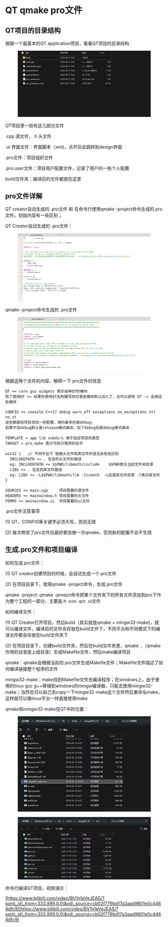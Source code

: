 # QT qmake pro文件

## QT项目的目录结构

根据一个最基本的QT application项目，看看QT项目的目录结构

<figure><img src="../.gitbook/assets/image (91).png" alt=""><figcaption></figcaption></figure>

QT项目里一般有这几部分文件

.cpp 源文件，.h 头文件

.ui 界面文件：界面脚本（xml)，点开后会跳转到design界面

.pro文件：项目组织文件

.pro.user文件：项目用户配置文件，记录了用户的一些个人配置

build文件夹：编译后的文件都放在这里



## pro文件详解

QT creator自动生成的 .pro文件 和 在命令行使用qmake -project命令生成的.pro文件，初始内容有一些区别；



QT Creator自动生成的 .pro文件：

<figure><img src="../.gitbook/assets/image (92).png" alt=""><figcaption></figcaption></figure>

qmake -project命令生成的 .pro文件

<figure><img src="../.gitbook/assets/image (89).png" alt=""><figcaption></figcaption></figure>

根据这两个文件的内容，解释一下.pro文件的信息

```properties
QT += core gui widgets 表示各种QT的模块
除了使用QT += 如果你使用QT去构建项目时某些模块默认加入了，也可以使用 QT -= 去掉这些模块
  
CONFIG += console C++17 debug warn_off exceptions no_exceptions stl no_st 
这些都是给项目添加一些配置，用的最多的是debug;
如果不加debug默认是release模式编译，加了debug后是debug模式编译

TEMPLATE = app lib subdirs 用于指定项目的类型
TARGET = pro_make 表示可执行程序的名字

win32 {   // 不同平台下 链接头文件和库文件的语法会有些区别
  INCLUDEPATH += . 包含的头文件的路径 
  eg: INCLUDEPATH += $$PWD/libmath/include    $$PWD表示当前文件夹目录
  LIBS += . 包含的库文件路径 
  eg: LIBS += -L$$PWD/libmath/lib -lccmath  -L后是库文件目录 -l表示库文件
}
  
SOURCES += main.cpp     项目需要的源文件
HEADERS += mainwindow.h 项目需要的头文件
FORMS += mainwindow.ui  项目需要的ui文件
```



.pro文件注意事项

(1) QT，CONFIG等关键字必须大写，否则无效

(2) 每次修改了pro文件后最好都去做一次qmake，否则新的配置不会不生效





## 生成.pro文件和项目编译

如何生成.pro文件：

(1) QT creator创建项目的时候，会自动生成一个.pro文件

(2) 在项目目录下，使用qmake -project命令，生成.pro文件

qmake -project: qmake -proejct命令把某个文件夹下的所有文件添加到pro下作为整个工程的一部分，主要是.h .coo .qrc .ui文件



如何编译文件：

(1) QT Creator打开项目，然后build（其实就是qmake + mingw32-make)，就可以编译文件，编译后的文件会存放在build文件下，不同平台和不同模式下的编译文件都会存放在build文件夹下

(2) 在项目目录下，创建build文件夹，然后在build文件夹里，qmake ..（qmake作用的目录是上级目录）生成Makefile文件，然后make编译项目

qmake：qmake会根据当前的.pro文件生成Makefle文件；Makefile文件描述了如何编译链接整个程序的文件

mingw32-make：make找到Makefile文件去编译程序；在windows上，由于使用的linux gcc g++移植到windows的mingw编译器，只能去使用mingw32-make；当然也可以自己去copy一下mingw32-make这个文件然后重命名make，这样就可以像linux平台一样直接使用make



qmake和mingw32-make在QT中的位置：

<figure><img src="../.gitbook/assets/image (93).png" alt=""><figcaption></figcaption></figure>

<figure><img src="../.gitbook/assets/image (86).png" alt=""><figcaption></figcaption></figure>



命令行编译QT项目，视频演示：

[https://www.bilibili.com/video/BV1n1eVeJEAS/?spm\_id\_from=333.999.0.0\&vd\_source=cb02f779bd17a3aad9801e0c4464dfc9](https://www.bilibili.com/video/BV1n1eVeJEAS/?spm\_id\_from=333.999.0.0\&vd\_source=cb02f779bd17a3aad9801e0c4464dfc9)





&#x20;&#x20;
